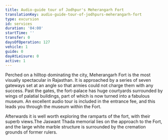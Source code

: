 ```yaml
---
title: Audio-guide tour of Jodhpur's Meherangarh Fort
translationKey: audio-guide-tour-of-jodhpurs-meherangarh-fort
type: excursion
id: services
duration: '04:00'
startTime: ''
transfer: 0
daysOfOperation: 127
vehicle: 1
guide: 0
dayAtLeisure: 0
active: 1
---
```

Perched on a hilltop dominating the city, Meherangarh Fort is the most visually spectacular in Rajasthan. It is approached by a series of seven gateways set at an angle so that armies could not charge them with any success. Past the gates, the fort-palace has huge courtyards surrounded by wings of palatial buildings, part of which is now turned into a fabulous museum. An excellent audio tour is included in the entrance fee, and this leads you through the museum within the Fort.  


Afterwards it is well worth exploring the ramparts of the fort, with their superb views.The Jaswant Thada memorial lies on the approach to the Fort, and the large white marble structure is surrounded by the cremation grounds of former rulers.